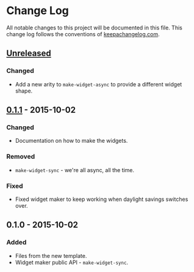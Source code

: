 # Change Log
All notable changes to this project will be documented in this file. This change log follows the conventions of [keepachangelog.com](http://keepachangelog.com/).

## [Unreleased][unreleased]
### Changed
- Add a new arity to `make-widget-async` to provide a different widget shape.

## [0.1.1] - 2015-10-02
### Changed
- Documentation on how to make the widgets.

### Removed
- `make-widget-sync` - we're all async, all the time.

### Fixed
- Fixed widget maker to keep working when daylight savings switches over.

## 0.1.0 - 2015-10-02
### Added
- Files from the new template.
- Widget maker public API - `make-widget-sync`.

[unreleased]: https://github.com/your-name/tutorial/compare/0.1.1...HEAD
[0.1.1]: https://github.com/your-name/tutorial/compare/0.1.0...0.1.1
